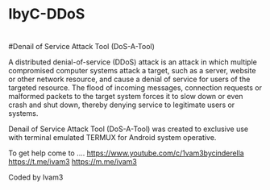 # IbyC-DDoS
#
#Denail of Service Attack Tool (DoS-A-Tool)

A distributed denial-of-service (DDoS) attack is an attack in which multiple compromised computer systems attack a target, such as a server, website or other network resource, and cause a denial of service for users of the targeted resource. The flood of incoming messages, connection requests or malformed packets to the target system forces it to slow down or even crash and shut down, thereby denying service to legitimate users or systems.

Denail of Service Attack Tool (DoS-A-Tool) was created to exclusive use with terminal emulated TERMUX for Android system operative.

To get help come to ....
			https://www.youtube.com/c/1vam3bycinderella
			https://t.me/ivam3
			https://m.me/ivam3

Coded by Ivam3
